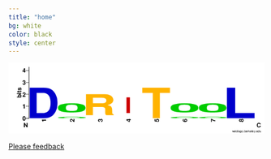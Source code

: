 ```yaml
---
title: "home"
bg: white
color: black
style: center
---
```

![Doritool Logo](../img/logo-alpha.png)

<!--Bioinformatic pipeline-->
<!--{: .text-purple}-->

<span id="forkongithub">
  <a href="{{ site.form_link }}" class="bg-red" target="_blank">
   <i class="fa fa-thumbs-up"></i> Please feedback <i class="fa fa-thumbs-up"></i>
  </a>
</span>
